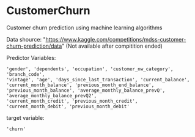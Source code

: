 # CustomerChurn
Customer churn prediction using machine learning algorithms

Data shource: "https://www.kaggle.com/competitions/mdss-customer-churn-prediction/data" (Not available after compitition ended)

Predictor Variables: 

    'gender', 'dependents', 'occupation', 'customer_nw_category', 'branch_code',
    'vintage', 'age', 'days_since_last_transaction', 'current_balance', 'current_month_balance', 'previous_month_end_balance',
    'previous_month_balance', 'average_monthly_balance_prevQ', 'average_monthly_balance_prevQ2', 
    'current_month_credit', 'previous_month_credit', 'current_month_debit', 'previous_month_debit'
    
target variable: 

    'churn'
